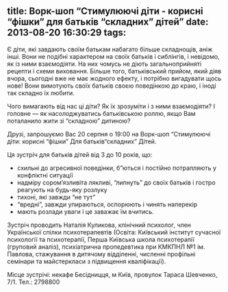 title: Ворк-шоп “Стимулюючі діти - корисні “фішки” для батьків “складних” дітей”
date: 2013-08-20 16:30:29
tags:
---
Є діти, які завдають своїм батькам набагато більше складнощів, аніж інші. Вони не подібні характером на своїх батьків і сиблінгів, і невідомо, як із ними взаємодіяти. На них чомусь не діють загальноприйняті рецепти і схеми виховання. Більше того, батьківський прийом, який діяв вчора, сьогодні вже не має жодного ефекту, і потрібно вигадувати щось нове! Вони вимотують своїх батьків своєю поведінкою до краю, і іноді так складно їх любити.

Чого вимагають від нас ці діти? Як їх зрозуміти і з ними взаємодіяти? І головне — як насолоджуватись батьківською роллю, якщо Вам поталанило жити зі “складною” дитиною?

Друзі, запрошуємо Вас 20 серпня о 19:00 на Ворк-шоп “Стимулюючі діти: корисні “фішки” Для батьків“складних” Дітей.

Ця зустріч для батьків дітей від 3 до 10 років, що:

* схильні до агресивної поведінки, б”ються і постійно потрапляють у конфліктні ситуації
* надміру сором’язливіта лякливі, “липнуть” до своїх батьків і гостро реагують на будь-яку розлуку
* тихоні, які завжди “не тут”
* “вредні”, завжди упираються, оспорюють і чинять наперекір
* мають розлади  уваги і це заважає їм вчитись.

Зустріч проводить Наталія Куликова, клінічний психолог, член Української спілки психотерапевтів (Освіта: Київський інститут сучасної психології та психотерапії, Перша Київська школа психотерапії (груповий аналіз), психіатрична пропедевтика при КМКПНЛ №1 ім. Павлова, стажування в дитячому відділенні, численні профільні семінари та майстеркласи з підвищення кваліфікації).

Місце зустрічі: некафе Бесідницця, м Київ, провулок Тараса Шевченко, 7/1. Тел.: 2798800
